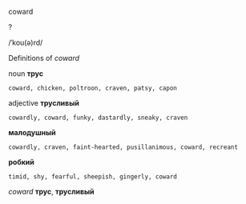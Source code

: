coward

?

/ˈkou(ə)rd/

Definitions of _coward_

noun
**трус**

    coward, chicken, poltroon, craven, patsy, capon

adjective
**трусливый**

    cowardly, coward, funky, dastardly, sneaky, craven
**малодушный**

    cowardly, craven, faint-hearted, pusillanimous, coward, recreant
**робкий**

    timid, shy, fearful, sheepish, gingerly, coward

_coward_
**трус**, **трусливый**